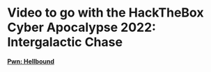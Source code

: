 # Video to go with the HackTheBox Cyber Apocalypse 2022: Intergalactic Chase
**[Pwn: Hellbound](https://youtu.be/U2OgL66-6BE)**